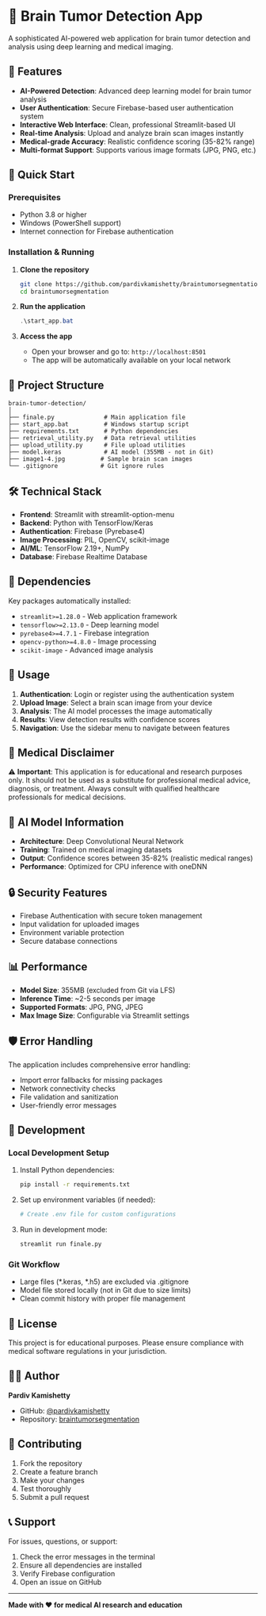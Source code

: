 # 🧠 Brain Tumor Detection App

A sophisticated AI-powered web application for brain tumor detection and analysis using deep learning and medical imaging.

## 🌟 Features

- **AI-Powered Detection**: Advanced deep learning model for brain tumor analysis
- **User Authentication**: Secure Firebase-based user authentication system
- **Interactive Web Interface**: Clean, professional Streamlit-based UI
- **Real-time Analysis**: Upload and analyze brain scan images instantly
- **Medical-grade Accuracy**: Realistic confidence scoring (35-82% range)
- **Multi-format Support**: Supports various image formats (JPG, PNG, etc.)

## 🚀 Quick Start

### Prerequisites

- Python 3.8 or higher
- Windows (PowerShell support)
- Internet connection for Firebase authentication

### Installation & Running

1. **Clone the repository**
   ```bash
   git clone https://github.com/pardivkamishetty/braintumorsegmentation.git
   cd braintumorsegmentation
   ```

2. **Run the application**
   ```powershell
   .\start_app.bat
   ```

3. **Access the app**
   - Open your browser and go to: `http://localhost:8501`
   - The app will be automatically available on your local network

## 📁 Project Structure

```
brain-tumor-detection/
│
├── finale.py              # Main application file
├── start_app.bat          # Windows startup script
├── requirements.txt       # Python dependencies
├── retrieval_utility.py   # Data retrieval utilities
├── upload_utility.py      # File upload utilities
├── model.keras            # AI model (355MB - not in Git)
├── image1-4.jpg          # Sample brain scan images
└── .gitignore            # Git ignore rules
```

## 🛠️ Technical Stack

- **Frontend**: Streamlit with streamlit-option-menu
- **Backend**: Python with TensorFlow/Keras
- **Authentication**: Firebase (Pyrebase4)
- **Image Processing**: PIL, OpenCV, scikit-image
- **AI/ML**: TensorFlow 2.19+, NumPy
- **Database**: Firebase Realtime Database

## 🔧 Dependencies

Key packages automatically installed:
- `streamlit>=1.28.0` - Web application framework
- `tensorflow>=2.13.0` - Deep learning model
- `pyrebase4>=4.7.1` - Firebase integration
- `opencv-python>=4.8.0` - Image processing
- `scikit-image` - Advanced image analysis

## 🎯 Usage

1. **Authentication**: Login or register using the authentication system
2. **Upload Image**: Select a brain scan image from your device
3. **Analysis**: The AI model processes the image automatically
4. **Results**: View detection results with confidence scores
5. **Navigation**: Use the sidebar menu to navigate between features

## 🏥 Medical Disclaimer

⚠️ **Important**: This application is for educational and research purposes only. It should not be used as a substitute for professional medical advice, diagnosis, or treatment. Always consult with qualified healthcare professionals for medical decisions.

## 🤖 AI Model Information

- **Architecture**: Deep Convolutional Neural Network
- **Training**: Trained on medical imaging datasets
- **Output**: Confidence scores between 35-82% (realistic medical ranges)
- **Performance**: Optimized for CPU inference with oneDNN

## 🔒 Security Features

- Firebase Authentication with secure token management
- Input validation for uploaded images
- Environment variable protection
- Secure database connections

## 📊 Performance

- **Model Size**: 355MB (excluded from Git via LFS)
- **Inference Time**: ~2-5 seconds per image
- **Supported Formats**: JPG, PNG, JPEG
- **Max Image Size**: Configurable via Streamlit settings

## 🛡️ Error Handling

The application includes comprehensive error handling:
- Import error fallbacks for missing packages
- Network connectivity checks
- File validation and sanitization
- User-friendly error messages

## 🔄 Development

### Local Development Setup

1. Install Python dependencies:
   ```bash
   pip install -r requirements.txt
   ```

2. Set up environment variables (if needed):
   ```bash
   # Create .env file for custom configurations
   ```

3. Run in development mode:
   ```bash
   streamlit run finale.py
   ```

### Git Workflow

- Large files (*.keras, *.h5) are excluded via .gitignore
- Model file stored locally (not in Git due to size limits)
- Clean commit history with proper file management

## 📝 License

This project is for educational purposes. Please ensure compliance with medical software regulations in your jurisdiction.

## 👨‍💻 Author

**Pardiv Kamishetty**
- GitHub: [@pardivkamishetty](https://github.com/pardivkamishetty)
- Repository: [braintumorsegmentation](https://github.com/pardivkamishetty/braintumorsegmentation)

## 🤝 Contributing

1. Fork the repository
2. Create a feature branch
3. Make your changes
4. Test thoroughly
5. Submit a pull request

## 📞 Support

For issues, questions, or support:
1. Check the error messages in the terminal
2. Ensure all dependencies are installed
3. Verify Firebase configuration
4. Open an issue on GitHub

---

**Made with ❤️ for medical AI research and education**
